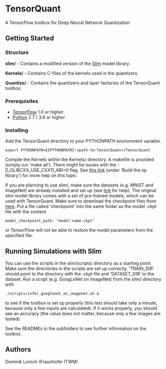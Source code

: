 # TensorQuant

A TensorFlow toolbox for Deep Neural Network Quantization


## Getting Started

### Structure

**slim/** - Contains a modified version of the [Slim](https://github.com/tensorflow/models/tree/master/research/slim) model library.

**Kernels/** - Contains C-files of the kernels used in the quantizers.

**Quantize/** - Contains the quantizers and layer factories of the TensorQuant toolbox.

### Prerequisites

- [TensorFlow](https://www.tensorflow.org/) 1.0 or higher.
- [Python](https://www.python.org/) 2.7 / 3.6 or higher

### Installing

Add the TensorQuant directory to your PYTHONPATH environment variable.
```
export PYTHONPATH=${PYTHONPATH}:<path-to-TensorQuant>/TensorQuant
```

Compile the Kernels within the Kernels/ directory. A makefile is provided (simply run 'make all'). There might be issues with the -D_GLIBCXX_USE_CXX11_ABI=0 flag. See [this link](https://www.tensorflow.org/extend/adding_an_op) (under 'Build the op library') for more help on this topic.

If you are planning to use slim/, make sure the datasets (e.g. MNIST and ImageNet) are already installed and set up (see [link](https://github.com/tensorflow/models/tree/master/research/slim) for help). The original slim model library comes with a set of pre-trained models, which can be used with TensorQuant. Make sure to download the checkpoint files from [here](https://github.com/tensorflow/models/tree/master/research/slim#pre-trained-models). Put a file called 'checkpoint' into the same folder as the model .ckpt file with the content
```
model_checkpoint_path: "model-name.ckpt"
```
or TensorFlow will not be able to restore the model parameters from the specified file.

## Running Simulations with Slim

You can use the scripts in the slim/scripts/ directory as a starting point. Make sure the directories in the scripts are set up correctly. 'TRAIN_DIR' should point to the directory with the .ckpt file and 'DATASET_DIR' to the dataset. Run a script (e.g. GoogLeNet on ImageNet) from the slim/ directory with
```
./scripts/infer_googlenet_on_imagenet.sh &
```
to see if the toolbox is set up properly (this test should take only a minute, because only a few inputs are calculated). If it works properly, you should see an accuracy (the value does not matter, because only a few images are tested).

See the READMEs in the subfolders to see further information on the toolbox.

## Authors

Dominik Loroch (Fraunhofer ITWM)
